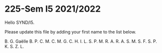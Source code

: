 # 225-Sem I5 2021/2022

Hello SYND/I5.

Please update this file by adding
your first name to the list below.

B. G. Gaëlle
B. P.
C. M.
C. M.
G. C.
H. I.
L. S.
P. M.
R. A.
R. A.
S. M.
S. F.
S. P.
K. S.
Z. L.
